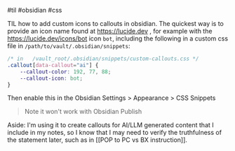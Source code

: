 #til #obsidian  #css

TIL how to add custom icons to callouts in obsidian. The quickest way is to provide an icon name found at <https://lucide.dev> , for example with the <https://lucide.dev/icons/bot> icon `bot`, including the following in a custom css file in `/path/to/vault/.obsidian/snippets`:

```css
/* in   /vault_root/.obsidian/snippets/custom-callouts.css */
.callout[data-callout="ai"] {
    --callout-color: 192, 77, 88;
    --callout-icon: bot;
}
```

Then enable this in the Obsidian Settings > Appearance > CSS Snippets

> Note it won't work with Obsidian Publish

Aside: I'm using it to create callouts for AI/LLM generated content that I include in my notes, so I know that I may need to verify the truthfulness of the statement later, such as in [[POP to PC vs BX instruction]].